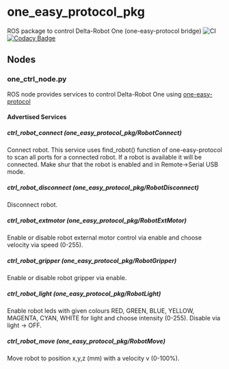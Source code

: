# one_easy_protocol_pkg

ROS package to control Delta-Robot One (one-easy-protocol bridge)
![CI](https://github.com/deltarobotone/one_easy_protocol_pkg/workflows/CI/badge.svg?branch=master) [![Codacy Badge](https://app.codacy.com/project/badge/Grade/4401410029564e428891267ce456f202)](https://www.codacy.com/gh/deltarobotone/one_easy_protocol_pkg?utm_source=github.com&amp;utm_medium=referral&amp;utm_content=deltarobotone/one_easy_protocol_pkg&amp;utm_campaign=Badge_Grade)

## Nodes

### one_ctrl_node.py

ROS node provides services to control Delta-Robot One using [one-easy-protocol](https://github.com/deltarobotone/one-easy-protocol)

#### Advertised Services

##### ctrl_robot_connect (one_easy_protocol_pkg/RobotConnect)

Connect robot. This service uses find_robot() function of one-easy-protocol to scan all ports for a connected robot. If a robot is available it will be connected. Make shur that the robot is enabled and in Remote->Serial USB mode.

##### ctrl_robot_disconnect (one_easy_protocol_pkg/RobotDisconnect)

Disconnect robot.

##### ctrl_robot_extmotor (one_easy_protocol_pkg/RobotExtMotor)

Enable or disable robot external motor control via enable and choose velocity via speed (0-255).

##### ctrl_robot_gripper (one_easy_protocol_pkg/RobotGripper)

Enable or disable robot gripper via enable.

##### ctrl_robot_light (one_easy_protocol_pkg/RobotLight)

Enable robot leds with given colours RED, GREEN, BLUE, YELLOW, MAGENTA, CYAN, WHITE for light and choose intensity (0-255). Disable via light -> OFF.

##### ctrl_robot_move (one_easy_protocol_pkg/RobotMove)

Move robot to position x,y,z (mm) with a velocity v (0-100%).

